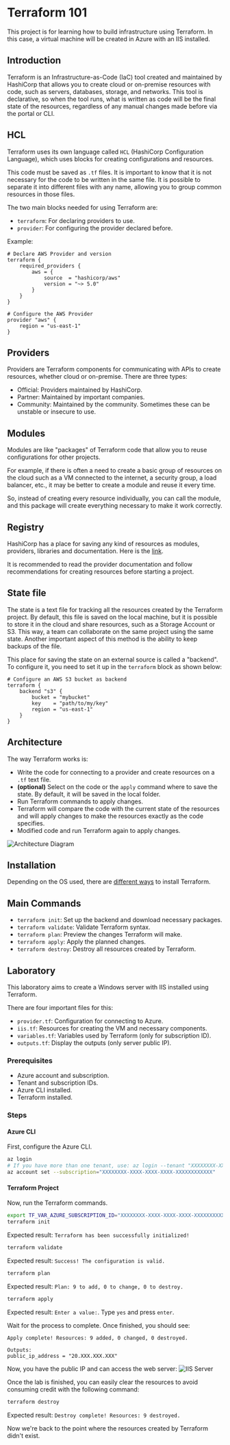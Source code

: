 # Terraform 101

This project is for learning how to build infrastructure using Terraform. In this case, a virtual machine will be created in Azure with an IIS installed.

## Introduction

Terraform is an Infrastructure-as-Code (IaC) tool created and maintained by HashiCorp that allows you to create cloud or on-premise resources with code, such as servers, databases, storage, and networks. This tool is declarative, so when the tool runs, what is written as code will be the final state of the resources, regardless of any manual changes made before via the portal or CLI.

## HCL

Terraform uses its own language called `HCL` (HashiCorp Configuration Language), which uses blocks for creating configurations and resources.

This code must be saved as `.tf` files. It is important to know that it is not necessary for the code to be written in the same file. It is possible to separate it into different files with any name, allowing you to group common resources in those files.

The two main blocks needed for using Terraform are:

- `terraform`: For declaring providers to use.
- `provider`: For configuring the provider declared before.

Example:

```hcl
# Declare AWS Provider and version
terraform {
    required_providers {
        aws = {
            source  = "hashicorp/aws"
            version = "~> 5.0"
        }
    }
}

# Configure the AWS Provider
provider "aws" {
    region = "us-east-1"
}
```

## Providers

Providers are Terraform components for communicating with APIs to create resources, whether cloud or on-premise. There are three types:

- Official: Providers maintained by HashiCorp.
- Partner: Maintained by important companies.
- Community: Maintained by the community. Sometimes these can be unstable or insecure to use.

## Modules

Modules are like "packages" of Terraform code that allow you to reuse configurations for other projects.

For example, if there is often a need to create a basic group of resources on the cloud such as a VM connected to the internet, a security group, a load balancer, etc., it may be better to create a module and reuse it every time.

So, instead of creating every resource individually, you can call the module, and this package will create everything necessary to make it work correctly.

## Registry

HashiCorp has a place for saving any kind of resources as modules, providers, libraries and documentation. Here is the [link](https://registry.terraform.io/).

It is recommended to read the provider documentation and follow recommendations for creating resources before starting a project.

## State file

The state is a text file for tracking all the resources created by the Terraform project. By default, this file is saved on the local machine, but it is possible to store it in the cloud and share resources, such as a Storage Account or S3. This way, a team can collaborate on the same project using the same state. Another important aspect of this method is the ability to keep backups of the file.

This place for saving the state on an external source is called a "backend". To configure it, you need to set it up in the `terraform` block as shown below:

```hcl
# Configure an AWS S3 bucket as backend
terraform {
    backend "s3" {
        bucket = "mybucket"
        key    = "path/to/my/key"
        region = "us-east-1"
    }
}
```

## Architecture

The way Terraform works is:

- Write the code for connecting to a provider and create resources on a `.tf` text file.
- **(optional)** Select on the code or the `apply` command where to save the state. By default, it will be saved in the local folder.
- Run Terraform commands to apply changes.
- Terraform will compare the code with the current state of the resources and will apply changes to make the resources exactly as the code specifies.
- Modified code and run Terraform again to apply changes.

![Architecture Diagram](docs/architecture.png)

## Installation

Depending on the OS used, there are [different ways](https://developer.hashicorp.com/terraform/tutorials/aws-get-started/install-cli) to install Terraform.

## Main Commands

- `terraform init`: Set up the backend and download necessary packages.
- `terraform validate`: Validate Terraform syntax.
- `terraform plan`: Preview the changes Terraform will make.
- `terraform apply`: Apply the planned changes.
- `terraform destroy`: Destroy all resources created by Terraform.

## Laboratory

This laboratory aims to create a Windows server with IIS installed using Terraform.

There are four important files for this:

- `provider.tf`: Configuration for connecting to Azure.
- `iis.tf`: Resources for creating the VM and necessary components.
- `variables.tf`: Variables used by Terraform (only for subscription ID).
- `outputs.tf`: Display the outputs (only server public IP).

### Prerequisites

- Azure account and subscription.
- Tenant and subscription IDs.
- Azure CLI installed.
- Terraform installed.

### Steps

#### Azure CLI

First, configure the Azure CLI.

```bash
az login
# If you have more than one tenant, use: az login --tenant "XXXXXXXX-XXXX-XXXX-XXXX-XXXXXXXXXXXX"
az account set --subscription="XXXXXXXX-XXXX-XXXX-XXXX-XXXXXXXXXXXX"
```

#### Terraform Project

Now, run the Terraform commands.

```bash
export TF_VAR_AZURE_SUBSCRIPTION_ID="XXXXXXXX-XXXX-XXXX-XXXX-XXXXXXXXXXXX"
terraform init
```

Expected result: `Terraform has been successfully initialized!`

```bash
terraform validate
```

Expected result: `Success! The configuration is valid.`

```bash
terraform plan
```

Expected result: `Plan: 9 to add, 0 to change, 0 to destroy.`

```bash
terraform apply
```

Expected result: `Enter a value:`. Type `yes` and press `enter`.

Wait for the process to complete. Once finished, you should see:

```
Apply complete! Resources: 9 added, 0 changed, 0 destroyed.

Outputs:
public_ip_address = "20.XXX.XXX.XXX"
```

Now, you have the public IP and can access the web server:
![IIS Server](docs/iis.png)

Once the lab is finished, you can easily clear the resources to avoid consuming credit with the following command:

```bash
terraform destroy
```

Expected result: `Destroy complete! Resources: 9 destroyed.`

Now we're back to the point where the resources created by Terraform didn't exist.

